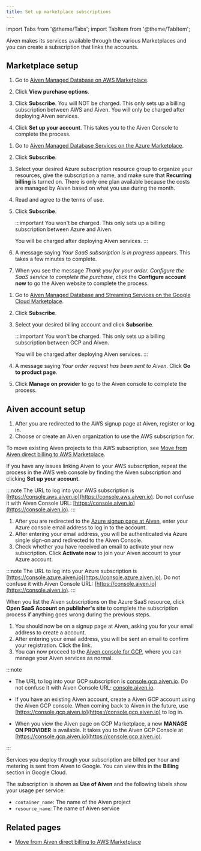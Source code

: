 ```yaml
---
title: Set up marketplace subscriptions
---
```


import Tabs from '@theme/Tabs';
import TabItem from '@theme/TabItem';

Aiven makes its services available through the various Marketplaces and you can create a subscription that links the accounts.

## Marketplace setup

<Tabs groupId="group1">
<TabItem value="AWS" label="AWS Marketplace" default>

1. Go to [Aiven Managed Database on AWS Marketplace](https://aws.amazon.com/marketplace/pp/prodview-vylwtm6t2c7fk).

1. Click **View purchase options**.

1. Click **Subscribe**. You
   will NOT be charged. This only sets up a
   billing subscription between AWS and Aiven. You will only be charged
   after deploying Aiven services.

1. Click **Set up your account**. This takes you to the Aiven Console
   to complete the process.

</TabItem>
<TabItem value="Azure" label="Azure Marketplace">

1. Go to [Aiven Managed Database Services on the Azure
   Marketplace](https://azuremarketplace.microsoft.com/en-us/marketplace/apps/aivenltd1590663507662.aiven_managed_database_services?tab=Overview).

1. Click **Subscribe**.

1. Select your desired Azure subscription resource group to organize
   your resources, give the subscription a name, and make sure that
   **Recurring billing** is turned on. There is only one plan available
   because the costs are managed by Aiven based on what you use
   during the month.
1. Read and agree to the terms of use.
1. Click **Subscribe**.

   :::important
   You won't be charged. This only
   sets up a billing subscription between Azure and Aiven.

   You will be charged after deploying Aiven services.
   :::

1. A message saying _Your SaaS subscription is
   in progress_ appears. This takes a few minutes to complete.
1. When you see the message _Thank you for your order. Configure the
   SaaS service to complete the purchase_, click the **Configure
   account now** to go the Aiven website to complete the process.

</TabItem>
<TabItem value="Google" label="Google Cloud Marketplace">

1.  Go to [Aiven Managed Database and Streaming Services on the Google Cloud
    Marketplace](https://console.cloud.google.com/marketplace/product/aiven-public/aiven).
1.  Click **Subscribe**.
1.  Select your desired billing account and click **Subscribe**.

    :::important
     You won't be charged. This only
     sets up a billing subscription between GCP and Aiven.

     You will be charged after deploying Aiven services.
     :::

1.  A message saying _Your order request has been
    sent to Aiven_. Click **Go to product page**.
1.  Click **Manage on provider** to go to the Aiven console to complete the process.

</TabItem>
</Tabs>

## Aiven account setup

<Tabs groupId="group1">
<TabItem value="AWS" label="AWS Marketplace">

1. After you are redirected to the AWS signup page at Aiven, register or log in.
1. Choose or create an Aiven
   organization to use the AWS subscription for.

To move existing Aiven projects to this AWS subscription, see [Move from Aiven direct billing to AWS Marketplace](/docs/platform/howto/move-to-aws-marketplace-billing).

If you have any issues linking Aiven to your AWS subscription, repeat the process
in the AWS web console by finding the Aiven subscription and clicking
**Set up your account**.

:::note
The URL to log into your AWS subscription is [https://console.aws.aiven.io](https://console.aws.aiven.io).
Do not confuse it with Aiven Console URL: [https://console.aiven.io](https://console.aiven.io).
:::

</TabItem>
<TabItem value="Azure" label="Azure Marketplace">

1. After you are redirected to the [Azure signup page at Aiven](https://console.azure.aiven.io/login),
   enter your Azure console email address to log in to the account.
1. After entering your email address, you will be authenticated via Azure single sign-on
   and redirected to the Aiven Console.
1. Check whether you have received an email to activate your new subscription.
   Click **Activate now** to join your Aiven account to your Azure account.

:::note
The URL to log into your Azure subscription is [https://console.azure.aiven.io](https://console.azure.aiven.io).
Do not confuse it with Aiven Console URL: [https://console.aiven.io](https://console.aiven.io).
:::

When you list the Aiven subscriptions on the Azure SaaS resource, click **Open
SaaS Account on publisher's site** to complete the subscription process if
anything goes wrong during the previous steps.

</TabItem>
<TabItem value="Google" label="Google Cloud Marketplace">

1.  You should now be on a signup page at Aiven, asking you for your
    email address to create a account.
1.  After entering your email address, you will be sent an email to
    confirm your registration. Click the link.
1.  You can now proceed to the [Aiven console for
    GCP](https://console.gcp.aiven.io/), where you can manage your Aiven
    services as normal.

:::note

- The URL to log into your GCP subscription is [console.gcp.aiven.io](https://console.gcp.aiven.io).
  Do not confuse it with Aiven Console URL: [console.aiven.io](https://console.aiven.io).

- If you have an existing Aiven account, create a Aiven GCP account using the
  Aiven GCP console. When coming back to Aiven in the future, use
  [https://console.gcp.aiven.io](https://console.gcp.aiven.io) to log in.

- When you view the Aiven page on GCP Marketplace,
  a new **MANAGE ON PROVIDER** is available. It takes
  you to the Aiven GCP Console at [https://console.gcp.aiven.io](https://console.gcp.aiven.io).

:::

Services you deploy through your subscription are billed per hour and
metering is sent from Aiven to Google. You can view this in the
**Billing** section in Google Cloud.

The subscription is shown as **Use of Aiven** and the following labels
show your usage per service:

-   `container_name`: The name of the Aiven project
-   `resource_name`: The name of Aiven service

</TabItem>
</Tabs>

## Related pages

- [Move from Aiven direct billing to AWS Marketplace](/docs/platform/howto/move-to-aws-marketplace-billing)
